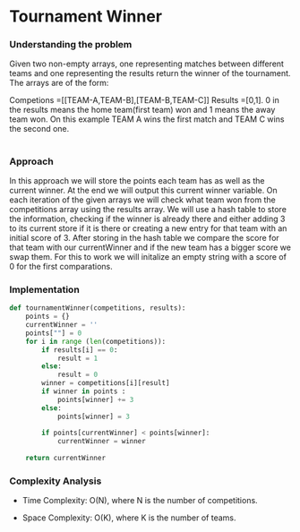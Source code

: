 # Tournament Winner

### Understanding the problem

Given two non-empty arrays, one representing matches between different teams and one representing the results return the winner of the tournament. The arrays are of the form:

Competions =[[TEAM-A,TEAM-B],[TEAM-B,TEAM-C]] Results =[0,1]. 0 in the results means the home team(first team) won and 1 means the away team won. On this example TEAM A wins the first match and TEAM C wins the second one.

#

### Approach 
In this approach we will store the points each team has as well as the current winner. At the end we will output this current winner variable. On each iteration of the given arrays we will check what team won from the competitions array using the results array. We will use a hash table to store the information, checking if the winner is already there and either adding 3 to its current store if it is there or creating a new entry for that team with an initial score of 3. After storing in the hash table we compare the score for that team with our currentWinner and if the new team has a bigger score we swap them. For this to work we will initalize an empty string with a score of 0 for the first comparations. 


### Implementation

```python
def tournamentWinner(competitions, results):
    points = {}
	currentWinner = ''
	points[""] = 0
	for i in range (len(competitions)):
		if results[i] == 0:
			result = 1
		else:
			result = 0
		winner = competitions[i][result]
		if winner in points :
			points[winner] += 3
		else:
			points[winner] = 3
			
		if points[currentWinner] < points[winner]:
			currentWinner = winner
		
    return currentWinner
```

### Complexity Analysis

- Time Complexity: O(N), where N is the number of competitions.

- Space Complexity: O(K), where K is the number of teams.

#
